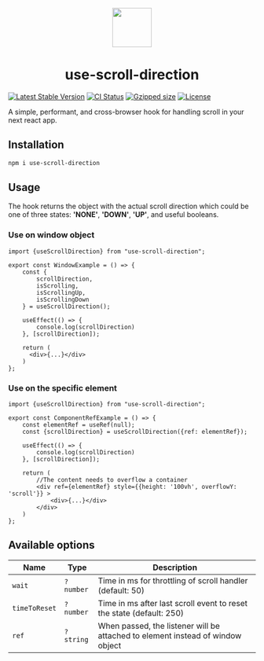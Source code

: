 <p align="center">
  <a href="https://www.npmjs.com/package/use-scroll-direction"><img src="https://user-images.githubusercontent.com/16742965/138960767-ef7af8a6-da86-4db3-848f-ad8d1aec3beb.png" align="center" width="80" /></a>
</p>
<h1 align="center">use-scroll-direction</h1>

[![Latest Stable Version](https://img.shields.io/npm/v/use-scroll-direction.svg)](https://www.npmjs.com/package/use-scroll-direction)
[![CI Status](https://github.com/AndrzejSala/use-scroll-direction/workflows/CI/badge.svg)](https://github.com/AndrzejSala/use-scroll-direction/actions)
[![Gzipped size](https://img.shields.io/bundlephobia/minzip/use-scroll-direction?label=size)](https://www.npmjs.com/package/use-scroll-direction)
[![License](https://img.shields.io/npm/l/use-scroll-direction.svg)](./LICENSE)

A simple, performant, and cross-browser hook for handling scroll in your next react app.

## Installation
```bash
npm i use-scroll-direction
```

## Usage
The hook returns the object with the actual scroll direction which could be one of three states: **'NONE'**, **'DOWN'**, **'UP'**, and useful booleans.

### Use on window object
```tsx
import {useScrollDirection} from "use-scroll-direction";

export const WindowExample = () => {
    const {
        scrollDirection,
        isScrolling,
        isScrollingUp,
        isScrollingDown
    } = useScrollDirection();

    useEffect(() => {
        console.log(scrollDirection)
    }, [scrollDirection]);

    return (
      <div>{...}</div>
    )
};

```
### Use on the specific element
```tsx
import {useScrollDirection} from "use-scroll-direction";

export const ComponentRefExample = () => {
    const elementRef = useRef(null);
    const {scrollDirection} = useScrollDirection({ref: elementRef});

    useEffect(() => {
        console.log(scrollDirection)
    }, [scrollDirection]);

    return (
        //The content needs to overflow a container
        <div ref={elementRef} style={{height: '100vh', overflowY: 'scroll'}} >
            <div>{...}</div>
        </div>
    )
};
```

## Available options

| Name | Type | Description |
| - | - | - |
| `wait` | `?number` | Time in ms for throttling of scroll handler (default: 50)
| `timeToReset` | `?number` | Time in ms after last scroll event to reset the state (default: 250)
| `ref` | `?string` | When passed, the listener will be attached to element instead of window object 

